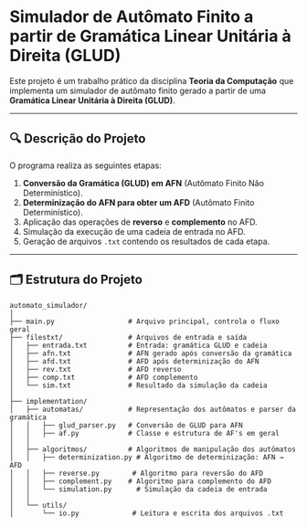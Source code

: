 # Simulador de Autômato Finito a partir de Gramática Linear Unitária à Direita (GLUD)

Este projeto é um trabalho prático da disciplina **Teoria da Computação** que implementa um simulador de autômato finito gerado a partir de uma **Gramática Linear Unitária à Direita (GLUD)**.

---

## 🔍 Descrição do Projeto

O programa realiza as seguintes etapas:

1. **Conversão da Gramática (GLUD) em AFN** (Autômato Finito Não Determinístico).  
2. **Determinização do AFN para obter um AFD** (Autômato Finito Determinístico).  
3. Aplicação das operações de **reverso** e **complemento** no AFD.  
4. Simulação da execução de uma cadeia de entrada no AFD.  
5. Geração de arquivos `.txt` contendo os resultados de cada etapa.

---

## 🗂 Estrutura do Projeto

```plaintext
automato_simulador/
│
├── main.py                  # Arquivo principal, controla o fluxo geral
├── filestxt/                # Arquivos de entrada e saída
│   ├── entrada.txt          # Entrada: gramática GLUD e cadeia
│   ├── afn.txt              # AFN gerado após conversão da gramática
│   ├── afd.txt              # AFD após determinização do AFN
│   ├── rev.txt              # AFD reverso
│   ├── comp.txt             # AFD complemento
│   └── sim.txt              # Resultado da simulação da cadeia
│
├── implementation/
│   ├── automatas/           # Representação dos autômatos e parser da gramática
│   │   ├── glud_parser.py   # Conversão de GLUD para AFN   
│   │   ├── af.py            # Classe e estrutura de AF's em geral
│   │
│   ├── algoritmos/          # Algoritmos de manipulação dos autômatos
│   │   ├── determinization.py # Algoritmo de determinização: AFN → AFD
│   │   ├── reverse.py        # Algoritmo para reversão do AFD
│   │   ├── complement.py    # Algoritmo para complemento do AFD
│   │   └── simulation.py      # Simulação da cadeia de entrada
│   │
│   └── utils/
│       └── io.py             # Leitura e escrita dos arquivos .txt
